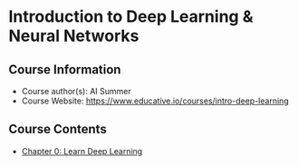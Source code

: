 # Introduction to Deep Learning & Neural Networks

## Course Information
- Course author(s): AI Summer
- Course Website: https://www.educative.io/courses/intro-deep-learning

## Course Contents
- [Chapter 0: Learn Deep Learning](./notes/Chapter_0.md)
